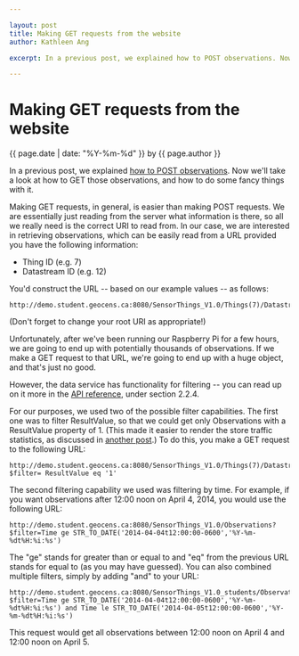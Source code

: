 ```yaml
---

layout: post
title: Making GET requests from the website
author: Kathleen Ang

excerpt: In a previous post, we explained how to POST observations. Now we'll take a look at how to GET those observations, and how to do some fancy things with it.

---
```

# Making GET requests from the website
<p class='blog-post-meta'>{{ page.date | date: "%Y-%m-%d" }} by {{ page.author }}</p>

In a previous post, we explained [how to POST observations](http://thatgeoguy.github.io/ENGO500/2014/04/04/post-ing-from-the-RPi/). Now we'll take a look at how to GET those observations, and how to do some fancy things with it.

Making GET requests, in general, is easier than making POST requests. We are essentially just reading from the server what information is there, so all we really need is the correct URI to read from. In our case, we are interested in retrieving observations, which can be easily read from a URL provided you have the following information:
* Thing ID (e.g. 7)
* Datastream ID (e.g. 12)

You'd construct the URL -- based on our example values -- as follows:

	http://demo.student.geocens.ca:8080/SensorThings_V1.0/Things(7)/Datastreams(12)/Observations

(Don't forget to change your root URI as appropriate!)

Unfortunately, after we've been running our Raspberry Pi for a few hours, we are going to end up with potentially thousands of observations. If we make a GET request to that URL, we're going to end up with a huge object, and that's just no good.

However, the data service has functionality for filtering -- you can read up on it more in the [API reference](http://ogc-iot.github.io/ogc-iot-api/api.html), under section 2.2.4. 

For our purposes, we used two of the possible filter capabilities. The first one was to filter ResultValue, so that we could get only Observations with a ResultValue property of 1. (This made it easier to render the store traffic statistics, as discussed in [another post](http://thatgeoguy.github.io/ENGO500/2014/04/04/front-end-development-store-viewer/).) To do this, you make a GET request to the following URL:

	http://demo.student.geocens.ca:8080/SensorThings_V1.0/Things(7)/Datastreams(12)/Observations?$filter= ResultValue eq '1'

The second filtering capability we used was filtering by time. For example, if you want observations after 12:00 noon on April 4, 2014, you would use the following URL:

	http://demo.student.geocens.ca:8080/SensorThings_V1.0/Observations?$filter=Time ge STR_TO_DATE('2014-04-04t12:00:00-0600','%Y-%m-%dt%H:%i:%s')

The "ge" stands for greater than or equal to and "eq" from the previous URL stands for equal to (as you may have guessed). You can also combined multiple filters, simply by adding "and" to your URL:

	http://demo.student.geocens.ca:8080/SensorThings_V1.0_students/Observations?$filter=Time ge STR_TO_DATE('2014-04-04t12:00:00-0600','%Y-%m-%dt%H:%i:%s') and Time le STR_TO_DATE('2014-04-05t12:00:00-0600','%Y-%m-%dt%H:%i:%s')

This request would get all observations between 12:00 noon on April 4 and 12:00 noon on April 5.
